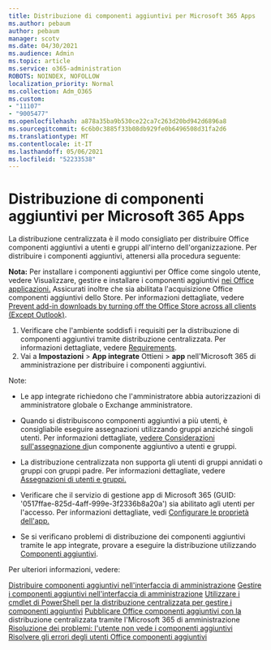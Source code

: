 ```yaml
---
title: Distribuzione di componenti aggiuntivi per Microsoft 365 Apps
ms.author: pebaum
author: pebaum
manager: scotv
ms.date: 04/30/2021
ms.audience: Admin
ms.topic: article
ms.service: o365-administration
ROBOTS: NOINDEX, NOFOLLOW
localization_priority: Normal
ms.collection: Adm_O365
ms.custom:
- "11107"
- "9005477"
ms.openlocfilehash: a878a35ba9b530ce22ca7c263d20bd942d6896a8
ms.sourcegitcommit: 6c6b0c3885f33b08db929fe0b6496508d31fa2d6
ms.translationtype: MT
ms.contentlocale: it-IT
ms.lasthandoff: 05/06/2021
ms.locfileid: "52233538"
---
```

# <a name="deploying-add-ins-for-microsoft-365-apps"></a>Distribuzione di componenti aggiuntivi per Microsoft 365 Apps

La distribuzione centralizzata è il modo consigliato per distribuire Office componenti aggiuntivi a utenti e gruppi all'interno dell'organizzazione. Per distribuire i componenti aggiuntivi, attenersi alla procedura seguente:

**Nota:** Per installare i componenti aggiuntivi per Office come singolo utente, vedere Visualizzare, gestire e installare i componenti aggiuntivi [nei Office applicazioni.](https://support.microsoft.com/topic/view-manage-and-install-add-ins-in-office-programs-16278816-1948-4028-91e5-76dca5380f8d) Assicurati inoltre che sia abilitata l'acquisizione Office componenti aggiuntivi dello Store. Per informazioni dettagliate, vedere [Prevent add-in downloads by turning off the Office Store across all clients (Except Outlook)](https://docs.microsoft.com/microsoft-365/admin/manage/manage-addins-in-the-admin-center?view=o365-worldwide#prevent-add-in-downloads-by-turning-off-the-office-store-across-all-clients-except-outlook).

1. Verificare che l'ambiente soddisfi i requisiti per la distribuzione di componenti aggiuntivi tramite distribuzione centralizzata. Per informazioni dettagliate, vedere [Requirements](https://docs.microsoft.com/microsoft-365/admin/manage/centralized-deployment-of-add-ins?#requirements).
2. Vai a **Impostazioni**  >  **App integrate** Ottieni  >  **app** nell'Microsoft 365 di amministrazione per distribuire i componenti aggiuntivi. 

Note: 

- Le app integrate richiedono che l'amministratore abbia autorizzazioni di amministratore globale o Exchange amministratore.

- Quando si distribuiscono componenti aggiuntivi a più utenti, è consigliabile eseguire assegnazioni utilizzando gruppi anziché singoli utenti. Per informazioni dettagliate, [vedere Considerazioni sull'assegnazione di](https://docs.microsoft.com/microsoft-365/admin/manage/manage-deployment-of-add-ins?view=o365-worldwide#considerations-when-assigning-an-add-in-to-users-and-groups)un componente aggiuntivo a utenti e gruppi.

- La distribuzione centralizzata non supporta gli utenti di gruppi annidati o gruppi con gruppi padre. Per informazioni dettagliate, vedere [Assegnazioni di utenti e gruppi.](https://docs.microsoft.com/microsoft-365/admin/manage/centralized-deployment-of-add-ins?view=o365-worldwide#user-and-group-assignments)

- Verificare che il servizio di gestione app di Microsoft 365 (GUID: '0517ffae-825d-4aff-999e-3f2336b8a20a') sia abilitato agli utenti per l'accesso. Per informazioni dettagliate, vedi [Configurare le proprietà dell'app.](https://docs.microsoft.com/azure/active-directory/manage-apps/add-application-portal-configure#configure-app-properties)

- Se si verificano problemi di distribuzione dei componenti aggiuntivi tramite le app integrate, provare a eseguire la distribuzione utilizzando [Componenti aggiuntivi](https://admin.microsoft.com/AdminPortal/Home?#/Settings/AddIns).

Per ulteriori informazioni, vedere:

[Distribuire componenti aggiuntivi nell'interfaccia di amministrazione](https://docs.microsoft.com/microsoft-365/admin/manage/manage-deployment-of-add-ins) 
 [Gestire i componenti aggiuntivi nell'interfaccia di amministrazione](https://docs.microsoft.com/microsoft-365/admin/manage/manage-addins-in-the-admin-center) 
 [Utilizzare i cmdlet di PowerShell per la distribuzione centralizzata per gestire i componenti aggiuntivi](https://docs.microsoft.com/microsoft-365/enterprise/use-the-centralized-deployment-powershell-cmdlets-to-manage-add-ins) 
 [Pubblicare Office componenti aggiuntivi con la](https://docs.microsoft.com/office/dev/add-ins/publish/centralized-deployment#publish-an-office-add-in-via-centralized-deployment) distribuzione centralizzata tramite l'Microsoft 365 di amministrazione 
 [Risoluzione dei problemi: l'utente non vede i componenti aggiuntivi](https://docs.microsoft.com/office365/troubleshoot/access-management/user-not-seeing-add-ins) 
 [Risolvere gli errori degli utenti Office componenti aggiuntivi](https://docs.microsoft.com/office/dev/add-ins/testing/testing-and-troubleshooting)